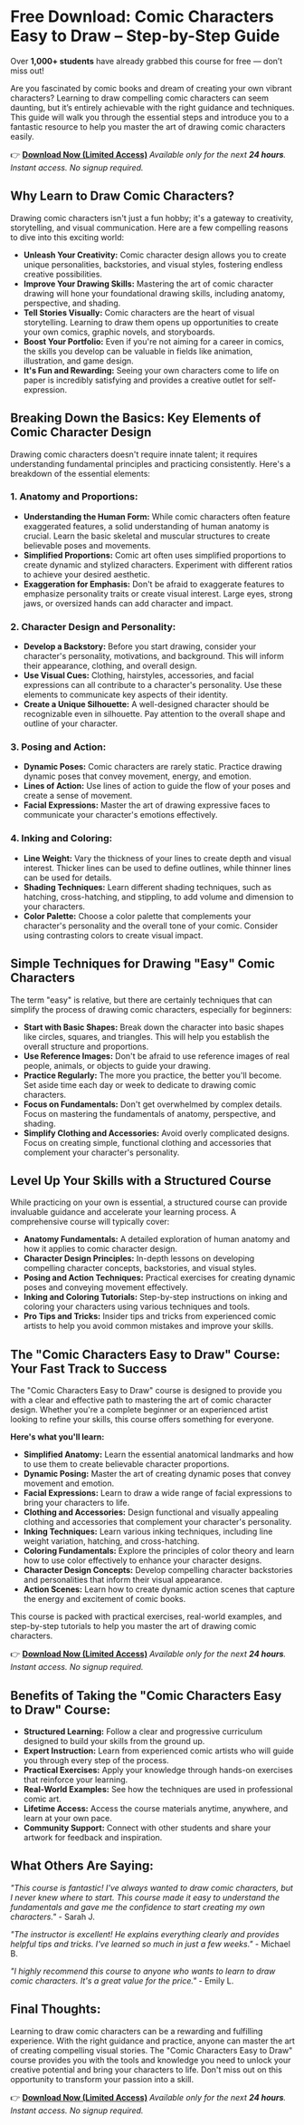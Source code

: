 # Free Download: Comic Characters Easy to Draw – Step-by-Step Guide

Over **1,000+ students** have already grabbed this course for free — don’t miss out!

Are you fascinated by comic books and dream of creating your own vibrant characters? Learning to draw compelling comic characters can seem daunting, but it’s entirely achievable with the right guidance and techniques. This guide will walk you through the essential steps and introduce you to a fantastic resource to help you master the art of drawing comic characters easily.

👉 [**Download Now (Limited Access)**](https://udemywork.com/comic-characters-easy-to-draw)
_Available only for the next **24 hours**. Instant access. No signup required._

## Why Learn to Draw Comic Characters?

Drawing comic characters isn't just a fun hobby; it's a gateway to creativity, storytelling, and visual communication. Here are a few compelling reasons to dive into this exciting world:

*   **Unleash Your Creativity:** Comic character design allows you to create unique personalities, backstories, and visual styles, fostering endless creative possibilities.
*   **Improve Your Drawing Skills:** Mastering the art of comic character drawing will hone your foundational drawing skills, including anatomy, perspective, and shading.
*   **Tell Stories Visually:** Comic characters are the heart of visual storytelling. Learning to draw them opens up opportunities to create your own comics, graphic novels, and storyboards.
*   **Boost Your Portfolio:** Even if you're not aiming for a career in comics, the skills you develop can be valuable in fields like animation, illustration, and game design.
*   **It's Fun and Rewarding:** Seeing your own characters come to life on paper is incredibly satisfying and provides a creative outlet for self-expression.

## Breaking Down the Basics: Key Elements of Comic Character Design

Drawing comic characters doesn't require innate talent; it requires understanding fundamental principles and practicing consistently. Here's a breakdown of the essential elements:

### 1. Anatomy and Proportions:

*   **Understanding the Human Form:** While comic characters often feature exaggerated features, a solid understanding of human anatomy is crucial. Learn the basic skeletal and muscular structures to create believable poses and movements.
*   **Simplified Proportions:** Comic art often uses simplified proportions to create dynamic and stylized characters. Experiment with different ratios to achieve your desired aesthetic.
*   **Exaggeration for Emphasis:** Don't be afraid to exaggerate features to emphasize personality traits or create visual interest. Large eyes, strong jaws, or oversized hands can add character and impact.

### 2. Character Design and Personality:

*   **Develop a Backstory:** Before you start drawing, consider your character's personality, motivations, and background. This will inform their appearance, clothing, and overall design.
*   **Use Visual Cues:** Clothing, hairstyles, accessories, and facial expressions can all contribute to a character's personality. Use these elements to communicate key aspects of their identity.
*   **Create a Unique Silhouette:** A well-designed character should be recognizable even in silhouette. Pay attention to the overall shape and outline of your character.

### 3. Posing and Action:

*   **Dynamic Poses:** Comic characters are rarely static. Practice drawing dynamic poses that convey movement, energy, and emotion.
*   **Lines of Action:** Use lines of action to guide the flow of your poses and create a sense of movement.
*   **Facial Expressions:** Master the art of drawing expressive faces to communicate your character's emotions effectively.

### 4. Inking and Coloring:

*   **Line Weight:** Vary the thickness of your lines to create depth and visual interest. Thicker lines can be used to define outlines, while thinner lines can be used for details.
*   **Shading Techniques:** Learn different shading techniques, such as hatching, cross-hatching, and stippling, to add volume and dimension to your characters.
*   **Color Palette:** Choose a color palette that complements your character's personality and the overall tone of your comic. Consider using contrasting colors to create visual impact.

## Simple Techniques for Drawing "Easy" Comic Characters

The term "easy" is relative, but there are certainly techniques that can simplify the process of drawing comic characters, especially for beginners:

*   **Start with Basic Shapes:** Break down the character into basic shapes like circles, squares, and triangles. This will help you establish the overall structure and proportions.
*   **Use Reference Images:** Don't be afraid to use reference images of real people, animals, or objects to guide your drawing.
*   **Practice Regularly:** The more you practice, the better you'll become. Set aside time each day or week to dedicate to drawing comic characters.
*   **Focus on Fundamentals:** Don't get overwhelmed by complex details. Focus on mastering the fundamentals of anatomy, perspective, and shading.
*   **Simplify Clothing and Accessories:** Avoid overly complicated designs. Focus on creating simple, functional clothing and accessories that complement your character's personality.

## Level Up Your Skills with a Structured Course

While practicing on your own is essential, a structured course can provide invaluable guidance and accelerate your learning process. A comprehensive course will typically cover:

*   **Anatomy Fundamentals:** A detailed exploration of human anatomy and how it applies to comic character design.
*   **Character Design Principles:** In-depth lessons on developing compelling character concepts, backstories, and visual styles.
*   **Posing and Action Techniques:** Practical exercises for creating dynamic poses and conveying movement effectively.
*   **Inking and Coloring Tutorials:** Step-by-step instructions on inking and coloring your characters using various techniques and tools.
*   **Pro Tips and Tricks:** Insider tips and tricks from experienced comic artists to help you avoid common mistakes and improve your skills.

## The "Comic Characters Easy to Draw" Course: Your Fast Track to Success

The "Comic Characters Easy to Draw" course is designed to provide you with a clear and effective path to mastering the art of comic character design. Whether you're a complete beginner or an experienced artist looking to refine your skills, this course offers something for everyone.

**Here's what you'll learn:**

*   **Simplified Anatomy:** Learn the essential anatomical landmarks and how to use them to create believable character proportions.
*   **Dynamic Posing:** Master the art of creating dynamic poses that convey movement and emotion.
*   **Facial Expressions:** Learn to draw a wide range of facial expressions to bring your characters to life.
*   **Clothing and Accessories:** Design functional and visually appealing clothing and accessories that complement your character's personality.
*   **Inking Techniques:** Learn various inking techniques, including line weight variation, hatching, and cross-hatching.
*   **Coloring Fundamentals:** Explore the principles of color theory and learn how to use color effectively to enhance your character designs.
*   **Character Design Concepts:** Develop compelling character backstories and personalities that inform their visual appearance.
*   **Action Scenes:** Learn how to create dynamic action scenes that capture the energy and excitement of comic books.

This course is packed with practical exercises, real-world examples, and step-by-step tutorials to help you master the art of drawing comic characters.

👉 [**Download Now (Limited Access)**](https://udemywork.com/comic-characters-easy-to-draw)
_Available only for the next **24 hours**. Instant access. No signup required._

## Benefits of Taking the "Comic Characters Easy to Draw" Course:

*   **Structured Learning:** Follow a clear and progressive curriculum designed to build your skills from the ground up.
*   **Expert Instruction:** Learn from experienced comic artists who will guide you through every step of the process.
*   **Practical Exercises:** Apply your knowledge through hands-on exercises that reinforce your learning.
*   **Real-World Examples:** See how the techniques are used in professional comic art.
*   **Lifetime Access:** Access the course materials anytime, anywhere, and learn at your own pace.
*   **Community Support:** Connect with other students and share your artwork for feedback and inspiration.

## What Others Are Saying:

_"This course is fantastic! I've always wanted to draw comic characters, but I never knew where to start. This course made it easy to understand the fundamentals and gave me the confidence to start creating my own characters."_ - Sarah J.

_"The instructor is excellent! He explains everything clearly and provides helpful tips and tricks. I've learned so much in just a few weeks."_ - Michael B.

_"I highly recommend this course to anyone who wants to learn to draw comic characters. It's a great value for the price."_ - Emily L.

## Final Thoughts:

Learning to draw comic characters can be a rewarding and fulfilling experience. With the right guidance and practice, anyone can master the art of creating compelling visual stories. The "Comic Characters Easy to Draw" course provides you with the tools and knowledge you need to unlock your creative potential and bring your characters to life. Don't miss out on this opportunity to transform your passion into a skill.

👉 [**Download Now (Limited Access)**](https://udemywork.com/comic-characters-easy-to-draw)
_Available only for the next **24 hours**. Instant access. No signup required._
